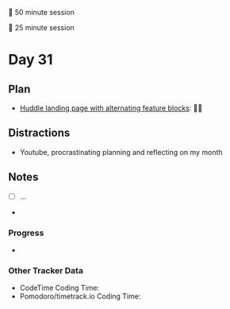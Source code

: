 🍒 50 minute session

🍅 25 minute session

# Day 31

## Plan

-   [Huddle landing page with alternating feature blocks](https://www.frontendmentor.io/challenges/huddle-landing-page-with-alternating-feature-blocks-5ca5f5981e82137ec91a5100): 🍒🍒

## Distractions

-   Youtube, procrastinating planning and reflecting on my month

## Notes

-   [ ] ...

-

### Progress

-

### Other Tracker Data

-   CodeTime Coding Time:
-   Pomodoro/timetrack.io Coding Time:
